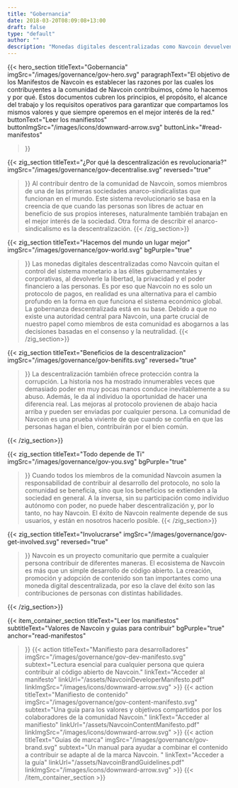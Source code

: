 ```yaml
---
title: "Gobernancia"
date: 2018-03-20T08:09:08+13:00
draft: false
type: "default"
author: ""
description: "Monedas digitales descentralizadas como Navcoin devuelven la libertad, la privacidad y el poder financiero a las personas."
---
```

<script src="https://ajax.googleapis.com/ajax/libs/jquery/3.3.1/jquery.min.js"></script>
{{< hero_section
titleText="Gobernancia"
imgSrc="/images/governance/gov-hero.svg"
paragraphText="El objetivo de los Manifestos de Navcoin es establecer las razones por las cuales los contribuyentes a la comunidad de Navcoin contribuimos, cómo lo hacemos y por qué. Estos documentos cubren los principios, el propósito, el alcance del trabajo y los requisitos operativos para garantizar que compartamos los mismos valores y que siempre operemos en el mejor interés de la&nbsp;red."
buttonText="Leer los manifiestos"
buttonImgSrc="/images/icons/downward-arrow.svg"
buttonLink="#read-manifestos"
>}}

{{< zig_section
titleText="¿Por qué la descentralización es revolucionaria?"
imgSrc="/images/governance/gov-decentralise.svg"
reversed="true"
>}}
Al contribuir dentro de la comunidad de Navcoin, somos miembros de una de las primeras sociedades anarco-sindicalistas que funcionan en el mundo. Este sistema revolucionario se basa en la creencia de que cuando las personas son libres de actuar en beneficio de sus propios intereses, naturalmente también trabajan en el mejor interés de la sociedad. Otra forma de describir el anarco-sindicalismo es la&nbsp;descentralización.
{{< /zig_section>}}


{{< zig_section
  titleText="Hacemos del mundo un lugar mejor"
  imgSrc="/images/governance/gov-world.svg"
  bgPurple="true"
>}}
Las monedas digitales descentralizadas como Navcoin quitan el control del sistema monetario a las élites gubernamentales y corporativas, al devolverle la libertad, la privacidad y el poder financiero a las personas. Es por eso que Navcoin no es solo un protocolo de pagos, en realidad es una alternativa para el cambio profundo en la forma en que funciona el sistema económico global. La gobernanza descentralizada está en su base. Debido a que no existe una autoridad central para Navcoin, una parte crucial de nuestro papel como miembros de esta comunidad es abogarnos a las decisiones basadas en el consenso y la&nbsp;neutralidad.
{{< /zig_section>}}


{{< zig_section
titleText="Beneficios de la descentralizacion"
imgSrc="/images/governance/gov-benifits.svg"
reversed="true"
>}}
La descentralización también ofrece protección contra la corrupción. La historia nos ha mostrado innumerables veces que demasiado poder en muy pocas manos conduce inevitablemente a su abuso. Además, le da al individuo la oportunidad de hacer una diferencia real. Las mejoras al protocolo provienen de abajo hacia arriba y pueden ser enviadas por cualquier persona. La comunidad de Navcoin es una prueba viviente de que cuando se confía en que las personas hagan el bien, contribuirán por el bien&nbsp;común.

{{< /zig_section>}}


{{< zig_section
  titleText="Todo depende de Ti"
  imgSrc="/images/governance/gov-you.svg"
  bgPurple="true"
>}}
Cuando todos los miembros de la comunidad Navcoin asumen la responsabilidad de contribuir al desarrollo del protocolo, no solo la comunidad se beneficia, sino que los beneficios se extienden a la sociedad en general. A la inversa, sin su participación como individuo autónomo con poder, no puede haber descentralización y, por lo tanto, no hay Navcoin. El éxito de Navcoin realmente depende de sus usuarios, y están en nosotros hacerlo&nbsp;posible.
{{< /zig_section>}}


{{< zig_section
titleText="Involucrarse"
imgSrc="/images/governance/gov-get-involved.svg"
reversed="true"
>}}
Navcoin es un proyecto comunitario que permite a cualquier persona contribuir de diferentes maneras. El ecosistema de Navcoin es más que un simple desarrollo de código abierto. La creación, promoción y adopción de contenido son tan importantes como una moneda digital descentralizada, por eso la clave del éxito son las contribuciones de personas con distintas&nbsp;habilidades.

{{< /zig_section>}}


{{< item_container_section
    titleText="Leer los manifiestos"
    subtitleText="Valores de Navcoin y guias para&nbsp;contribuir"
    bgPurple="true"
    anchor="read-manifestos"
>}}
    {{< action
        titleText="Manifiesto para desarrolladores"
        imgSrc="/images/governance/gov-dev-manifesto.svg"
        subtext="Lectura esencial para cualquier persona que quiera contribuir al código abierto de&nbsp;Navcoin."
        linkText="Acceder al manifesto"
        linkUrl="/assets/NavcoinDeveloperManifesto.pdf"
        linkImgSrc="/images/icons/downward-arrow.svg"
    >}}
    {{< action
        titleText="Manifiesto de contenido"
        imgSrc="/images/governance/gov-content-manifesto.svg"
        subtext="Una guía para los valores y objetivos compartidos por los colaboradores de la comunidad&nbsp;Navcoin."
        linkText="Acceder al manifiesto"
        linkUrl="/assets/NavcoinContentManifesto.pdf"
        linkImgSrc="/images/icons/downward-arrow.svg"
    >}}
    {{< action
        titleText="Guias de marca"
        imgSrc="/images/governance/gov-brand.svg"
        subtext="Un manual para ayudar a combinar el contenido a contribuir se adapte al de la marca&nbsp;Navcoin. "
        linkText="Acceder a la guía"
        linkUrl="/assets/NavcoinBrandGuidelines.pdf"
        linkImgSrc="/images/icons/downward-arrow.svg"
    >}}
{{< /item_container_section >}}

<script>
$("a[href^='#']").click(function(e) {
	e.preventDefault();

	var position = $($(this).attr("href")).offset().top;

	$("body, html").animate({
		scrollTop: position
	} /* speed */ );
});
</script>
